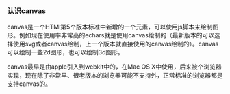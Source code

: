 ### 认识canvas

canvas是一个HTMl第5个版本标准中新增的一个元素，可以使用js脚本来绘制图形。例如现在使用率非常高的echars就是使用canvas绘制的（最新版本的可以选择使用svg或者canvas绘制，上一个版本就直接使用的canvas绘制的）。canvas可以绘制一些2d图形，也可以绘制3d图形。

canvas最早是由apple引入到webkit中的，在Mac OS X中使用，后来被个浏览器实现，现在除了非常早、很老版本的浏览器可能不支持外，正常标准的浏览器都是支持canvas的。